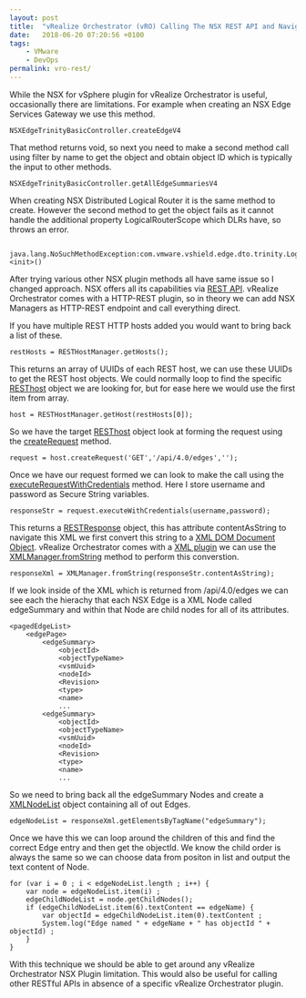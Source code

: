 ```yaml
---
layout: post
title:  "vRealize Orchestrator (vRO) Calling The NSX REST API and Navigating The XML Response"
date:   2018-06-20 07:20:56 +0100
tags:
    - VMware
    - DevOps
permalink: vro-rest/
---
```

While the NSX for vSphere plugin for vRealize Orchestrator is useful, occasionally there are limitations. For example when creating an NSX Edge Services Gateway we use this method.

    NSXEdgeTrinityBasicController.createEdgeV4

That method returns void,  so next you need to make a second method call using filter by name to get the object and obtain object ID which is typically the input to other methods.

    NSXEdgeTrinityBasicController.getAllEdgeSummariesV4

When creating NSX Distributed Logical Router it is the same method to create. However the second method to get the object fails as it cannot handle the additional property LogicalRouterScope which DLRs have, so throws an error.

     java.lang.NoSuchMethodException:com.vmware.vshield.edge.dto.trinity.LogicalRouterScope.<init>()

After trying various other NSX plugin methods all have same issue so I changed approach. NSX offers all its capabilities via [REST API](https://docs.vmware.com/en/VMware-NSX-for-vSphere/6.4/nsx_64_api.pdf). vRealize Orchestrator comes with a HTTP-REST plugin, so in theory we can add NSX Managers as HTTP-REST endpoint and call everything direct.

If you have multiple REST HTTP hosts added you would want to bring back a list of these.

    restHosts = RESTHostManager.getHosts();

This returns an array of UUIDs of each REST host, we can use these UUIDs to get the REST host objects. We could normally loop to find the specific [RESThost](http://www.vroapi.com/Class/REST/2.2.2/RESTHost) object we are looking for, but for ease here we would use the first item from array.

    host = RESTHostManager.getHost(restHosts[0]);

So we have the target [RESThost](http://www.vroapi.com/Class/REST/2.2.2/RESTHost) object look at forming the request using the [createRequest](http://www.vroapi.com/Method/REST/2.2.2/RESTHost/createRequest) method.

    request = host.createRequest('GET','/api/4.0/edges','');

Once we have our request formed we can look to make the call using the [executeRequestWithCredentials](http://www.vroapi.com/Method/REST/2.2.2/RESTHost/executeRequestWithCredentials) method. Here I store username and password as Secure String variables.

    responseStr = request.executeWithCredentials(username,password);

This returns a [RESTResponse](http://www.vroapi.com/Class/REST/2.2.2/RESTResponse) object, this has attribute contentAsString to navigate this XML we first convert this string to a [XML DOM Document Object](https://www.w3schools.com/XML/dom_document.asp). vRealize Orchestrator comes with a [XML plugin](http://www.vroapi.com/Plugin/XML/7.0.1) we can use the [XMLManager.fromString](http://www.vroapi.com/Method/XML/7.0.1/XMLManager/fromString) method to perform this converstion.

    responseXml = XMLManager.fromString(responseStr.contentAsString);

If we look inside of the XML which is returned from /api/4.0/edges we can see each the hierachy that each NSX Edge is a XML Node called edgeSummary and within that Node are child nodes for all of its attributes.

    <pagedEdgeList>
        <edgePage>
            <edgeSummary>
                <objectId>
                <objectTypeName>
                <vsmUuid>
                <nodeId>
                <Revision>
                <type>
                <name>
                ...
            <edgeSummary>
                <objectId>
                <objectTypeName>
                <vsmUuid>
                <nodeId>
                <Revision>
                <type>
                <name>
                ...

So we need to bring back all the edgeSummary Nodes and create a [XMLNodeList](http://www.vroapi.com/Class/XML/7.0.1/XMLNodeList) object containing all of out Edges.

    edgeNodeList = responseXml.getElementsByTagName("edgeSummary");

Once we have this we can loop around the children of this and find the correct Edge entry and then get the objectId. We know the child order is always the same so we can choose data from positon in list and output the text content of Node.

    for (var i = 0 ; i < edgeNodeList.length ; i++) {
        var node = edgeNodeList.item(i) ;
        edgeChildNodeList = node.getChildNodes();
        if (edgeChildNodeList.item(6).textContent == edgeName) {
            var objectId = edgeChildNodeList.item(0).textContent ;
            System.log("Edge named " + edgeName + " has objectId " + objectId) ;
        }
    }

With this technique we should be able to get around any vRealize Orchestrator NSX Plugin limitation. This would also be useful for calling other RESTful APIs in absence of a specific vRealize Orchestrator plugin.